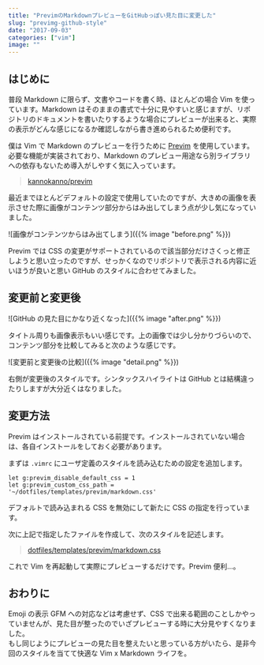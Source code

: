 ```yaml
---
title: "PrevimのMarkdownプレビューをGitHubっぽい見た目に変更した"
slug: "previmg-github-style"
date: "2017-09-03"
categories: ["vim"]
image: ""
---
```




## はじめに

普段 Markdown に限らず、文書やコードを書く時、ほとんどの場合 Vim を使っています。Markdown はそのままの書式で十分に見やすいと感じますが、リポジトリのドキュメントを書いたりするような場合にプレビューが出来ると、実際の表示がどんな感じになるか確認しながら書き進められるため便利です。

僕は Vim で Markdown のプレビューを行うために [Previm](https://github.com/kannokanno/previm) を使用しています。必要な機能が実装されており、Markdown のプレビュー用途なら別ライブラリへの依存もないため導入がしやすく気に入っています。

> [kannokanno/previm](https://github.com/kannokanno/previm)

最近までほとんどデフォルトの設定で使用していたのですが、大きめの画像を表示させた際に画像がコンテンツ部分からはみ出してしまう点が少し気になっていました。

![画像がコンテンツからはみ出てしまう]({{% image "before.png" %}})

Previm では CSS の変更がサポートされているので該当部分だけさくっと修正しようと思い立ったのですが、せっかくなのでリポジトリで表示される内容に近いほうが良いと思い GitHub のスタイルに合わせてみました。



## 変更前と変更後

![GitHub の見た目にかなり近くなった]({{% image "after.png" %}})

タイトル周りも画像表示もいい感じです。上の画像では少し分かりづらいので、コンテンツ部分を比較してみると次のような感じです。

![変更前と変更後の比較]({{% image "detail.png" %}})

右側が変更後のスタイルです。シンタックスハイライトは GitHub とは結構違ったりしますが大分近くはなりました。



## 変更方法

Previm はインストールされている前提です。インストールされていない場合は、各自インストールをしておく必要があります。

まずは `.vimrc` にユーザ定義のスタイルを読み込むための設定を追加します。

```vim:.vimrc
let g:previm_disable_default_css = 1
let g:previm_custom_css_path = '~/dotfiles/templates/previm/markdown.css'
```

デフォルトで読み込まれる CSS を無効にして新たに CSS の指定を行っています。

次に上記で指定したファイルを作成して、次のスタイルを記述します。

> [dotfiles/templates/previm/markdown.css](https://github.com/tsuyoshiwada/dotfiles/blob/9023005bb30d4d895f69233156dd6f488d29e841/templates/previm/markdown.css)

これで Vim を再起動して実際にプレビューするだけです。Previm 便利...。




## おわりに

Emoji の表示 GFM への対応などは考慮せず、CSS で出来る範囲のことしかやっていませんが、見た目が整ったのでいざプレビューする時に大分見やすくなりました。  
もし同じようにプレビューの見た目を整えたいと思っている方がいたら、是非今回のスタイルを当てて快適な Vim x Markdown ライフを。

